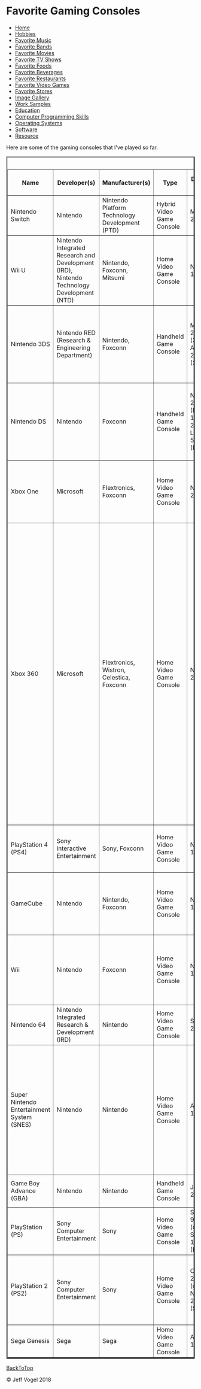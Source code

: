<head>
	<link href="Website About Me - mobile.md" rel="stylesheet"/>
	</head>
<body onload="FavoriteGamingConsolesProcess">
		<div class = "header">
			<h1>Favorite Gaming Consoles</h1>
		</div>
		<div class = "nav">
			<ul>
				<li><a href="Website About Me - Main - mobile.md">Home</a></li>
				<li><a href="Website About Me - Hobbies - mobile.md">Hobbies</a></li>
				<li><a href="Website About Me - Favorite Music - mobile.md">Favorite Music</a></li>
				<li><a href="Website About Me - Favorite Bands - mobile.md">Favorite Bands</a></li>
				<li><a href="Website About Me - Favorite Movies - mobile.md">Favorite Movies</a></li>
				<li><a href="Website About Me - Favorite TV Shows - mobile.md">Favorite TV Shows</a></li>
				<li><a href="Website About Me - Favorite Foods - mobile.md">Favorite Foods</a></li>
				<li><a href="Website About Me - Favorite Beverages - mobile.md">Favorite Beverages</a></li>
				<li><a href="Website About Me - Favorite Restaurants - mobile.md">Favorite Restaurants</a></li>
				<li><a href="Website About Me - Favorite Video Games - mobile.md">Favorite Video Games</a></li>
				<li><a href="Website About Me - Favorite Stores - mobile.md">Favorite Stores</a></li>
				<li><a href="Website About Me - Image Gallery - mobile.md">Image Gallery</a></li>
				<li><a href="Website About Me - Work Samples - mobile.md">Work Samples</a></li>
				<li><a href="Website About Me - Education - mobile.md">Education</a></li>
				<li><a href="Website About Me - Computer Programming Skills - mobile.md">Computer Programming Skills</a></li>
				<li><a href="Website About Me - Operating Systems - mobile.md">Operating Systems</a></li>
				<li><a href="Website About Me - Software - mobile.md">Software</a></li>
				<li><a href="Website About Me - Works Citeds - mobile.md">Resource</a></li>
			<ul>
		</div>
		<div class = "content">
			<p>Here are some of the gaming consoles that I've played so far.</p>
			<div id = "myFavoriteGamingConsolesDivElement">
				<table border = "3">
				<caption>Favorite Gaming Consoles</caption>
					<tr>
						<th>Name</th>
						<th>Developer(s)</th>
						<th>Manufacturer(s)</th>
						<th>Type</th>
						<th>Date(s) of Release</th>
						<th>Date of Discontinuation</th>
						<th>Best Selling Game(s)</th>
						<th>Units Sold</th>
						<th>Introductory Price(s)</th>
						<th>Predecessor</th>
						<th>Successor</th>
						<th>Generation</th>
						<th>Controller Input(s)</th>
						<th>Media</th>
						<th>Storage</td>
						<th>Operating System</td>
						<th>Resource Number</th>
					</tr>
					<tr>
						<td>Nintendo Switch</td>
						<td>Nintendo</td>
						<td>Nintendo Platform Technology Development (PTD)</td>
						<td>Hybrid Video Game Console</td>
						<td>March 3, 2017</td>
						<td>TBD</td>
						<td>The Legend of Zelda: Breath of the Wild (4.7 Million)</td>
						<td>10 Million</td>
						<td>$299.99</td>
						<td>Wii U</td>
						<td>TBD</td>
						<td>Eighth</td>
						<td>Joy-Con, Pro Controller</td>
						<td>Game Card, Digital Distribution (Nintendo eShop)</td>
						<td>32 GB Internal Flash Memory</td>
						<td>Nintendo Switch System Software</td>
						<td><a href="Website About Me - Works Cited - mobile.md">1</a>, <a href="Website About Me - Works Cited - mobile.md">2</a></td>
					</tr>
					<tr>
						<td>Wii U</td>
						<td>Nintendo Integrated Research and Development (IRD), Nintendo Technology Development (NTD)</td>
						<td>Nintendo, Foxconn, Mitsumi</td>
						<td>Home Video Game Console</td>
						<td>November 18, 2012</td>
						<td>January 31, 2017</td>
						<td>Mario Kart 8 (8.26 Million)</td>
						<td>13.56 Million</td>
						<td>$299(Basic), $349(Deluxe and Premium)</td>
						<td>Wii</td>
						<td>Nintendo Switch</td>
						<td>Eighth</td>
						<td>Wii U GamePad, Wii U Pro Controller, Wii Remote (Plus)</td>
						<td>Wii U Optical Disc, Wii Optical Disc, Digital Distribution (Nintendo eShop)</td>
						<td>8 or 32 GB Internal Flash Memory, SD/SDHC Card, USB Storage Device</td>
						<td>Wii U System Software</td>
						<td><a href="Website About Me - Works Cited - mobile.md">3</a></td>
					</tr>
					<tr>
						<td>Nintendo 3DS</td>
						<td>Nintendo RED (Research & Engineering Department)</td>
						<td>Nintendo, Foxconn</td>
						<td>Handheld Game Console</td>
						<td>March 27, 2011 (3DS), August 19, 2012 (3DS XL)</td>
						<td>TBD</td>
						<td>Pok&eacute;mon X and Y (16.15 Million)</td>
						<td>68.98 Million</td>
						<td>$249 (3DS), $199 (3DS XL)</td>
						<td>Nintendo DS</td>
						<td>TBD</td>
						<td>Eighth</td>
						<td>None</td>
						<td>Nintendo 3DS Game Card, Nintendo DS Game Card, Digital Distribution (Nintendo eShop), SD/SDHC card</td>
						<td>1 GB Internal Flash Memory</td>
						<td>Nintendo 3DS System Software</td>
						<td><a href="Website About Me - Works Cited - mobile.md">4</a></td>
					</tr>
					<tr>
						<td>Nintendo DS</td>
						<td>Nintendo</td>
						<td>Foxconn</td>
						<td>Handheld Game Console</td>
						<td>November 21, 2004 (DS), June 11, 2006(DS Lite), April 5, 2009 (DSi)</td>
						<td>TBD</td>
						<td>New Super Mario Bros. (30.80 Million)</td>
						<td>154.02 Million (DS), 93.86 Million (DS Lite), 27.11 Million (DSi)</td>
						<td>$149.99 (DS), $129.99 (DS Lite), $149 (DSi)</td>
						<td>Game Boy Advance (GBA)</td>
						<td>Nintendo 3DS</td>
						<td>Seventh</td>
						<td>None</td>
						<td>Nintendo Game Card, ROM cartridge</td>
						<td>Cartridge save 256 KB flash memory</td>
						<td>None</td>
						<td><a href="Website About Me - Works Cited - mobile.md">5</a>, <a href="Website About Me - Works Cited - mobile.md">6</a>, <a href="Website About Me - Works Cited - mobile.md">7</a></td>
					</tr>
					<tr>
						<td>Xbox One</td>
						<td>Microsoft</td>
						<td>Flextronics, Foxconn</td>
						<td>Home Video Game Console</td>
						<td>November 22, 2013</td>
						<td>TBD</td>
						<td>Halo 5 Guardians (5 Million)</td>
						<td>19 Million</td>
						<td>$499</td>
						<td>Xbox 360</td>
						<td>TBD</td>
						<td>Eighth</td>
						<td>Xbox One Controller, Kinect for Xbox One, Xbox App, Xbox One Media Remote</td>
						<td>UHD Blu-Ray (S and X Models), Blu-Ray, DVD, CD (All Models)</td>
						<td>500 GB, 1 or 2 TB Internal Hard Drive, USB 3.0 Storage Device 256 GB or Greater</td>
						<td>Xbox One System Software</td>
						<td><a href="Website About Me - Works Cited - mobile.md">8</a>, <a href="Website About Me - Works Cited - mobile.md">9</a></td>
					</tr>
					<tr>
						<td>Xbox 360</td>
						<td>Microsoft</td>
						<td>Flextronics, Wistron, Celestica, Foxconn</td>
						<td>Home Video Game Console</td>
						<td>November 22, 2005</td>
						<td>April 20, 2016</td>
						<td>Kinect Adventures! (18 Million)</td>
						<td>84 Million</td>
						<td>$299.99 (System), $299.99 (Core System)</td>
						<td>Xbox</td>
						<td>Xbox One</td>
						<td>Seventh</td>
						<td>Xbox 360 Controller, Xbox 360 Wireless Racing Wheel, Rhythm game controllers, Big Button Pads, Xbox 360 Arcade Sticks, Ace Combat 6 Flight Stick, Kinect</td>
						<td>DVD, CD, Digital Distribution, HD DVD (discontinued)</td>
						<td>20, 60, 120, or 250 GB (Older Models) or 250 or 320 GB Detachable Hard Drives (Xbox 360 S Models), 64, 256, or 512 GB Removable Memory Cards (Original Design Only), 256 or 512 MB for Arcade Consoles (Later Models), 4 GB for Budget Level "Xbox 360 S" Consoles, 1 or 32 GB USB Storage Device (requires System Software Update), 2 GB Cloud Storage (requires Xbox LIVE Gold Membership)</td>
						<td>Xbox 360 System Software</td>
						<td><a href="Website About Me - Works Cited - mobile.md">10</a></td>
					</tr>
					<tr>
						<td>PlayStation 4 (PS4)</td>
						<td>Sony Interactive Entertainment</td>
						<td>Sony, Foxconn</td>
						<td>Home Video Game Console</td>
						<td>November 15, 2013</td>
						<td>TBD</td>
						<td>Uncharted 4: A Thief's End (8.7 Million)</td>
						<td>70.6 Million</td>
						<td>399.99</td>
						<td>PlayStation 3</td>
						<td>TBD</td>
						<td>Eighth</td>
						<td>DualShock 4, PlayStation Move, PlayStation Vita</td>
						<td>Blu-Ray Disc, DVD</td>
						<td>500 GB, or 1 TB Hard Drive</td>
						<td>PlayStation 4 System Software</td>
						<td><a href="Website About Me - Works Cited - mobile.md">11</a>, <a href="Website About Me - Resource - mobile.md">12</a></td>
					</tr>
					<tr>
						<td>GameCube</td>
						<td>Nintendo</td>
						<td>Nintendo, Foxconn</td>
						<td>Home Video Game Console</td>
						<td>November 18, 2001</td>
						<td>February 22, 2007</td> 
						<td>Super Smash Bros. Melee (7.09 Million)</td>
						<td>21.74 Million</td>
						<td>$199</td>
						<td>Nintendo 64</td>
						<td>Wii</td>
						<td>Sixth</td>
						<td>GameCube Controller, WaveBird, Game Boy Advance, various other input devices</td>
						<td>Nintendo GameCube Game Disc, Game Pak (Game Boy Player required)</td>
						<td>None, 16 GB Nintendo GameCube Memory Card</td>
						<td>Dolphin OS</td>
						<td><a href="Website About Me - Works Cited - mobile.md">13</a>, <a href="Website About Me - Resource - mobile.md">6</a></td>
					</tr>
					<tr>
						<td>Wii</td>
						<td>Nintendo</td>
						<td>Foxconn</td>
						<td>Home Video Game Console</td>
						<td>November 19, 2006</td>
						<td>TBD, October 1, 2011 (Original Model)</td>
						<td>Wii Sports (82.78 Million), Mario Kart Wii (36.75 Million)</td>
						<td>101.63 Million</td>
						<td>$249</td>
						<td>GameCube</td>
						<td>Wii U</td>
						<td>Seventh</td>
						<td>Wii Remote (Plus), Wii Balance Board, Nintendo GameCube Controller, Nintendo DS</td>
						<td>Wii Optical Disc, GameCube Controller, Digital Distribution (Wii Shop Channel)</td>
						<td>512 MB Internal Flash Memory</td>
						<td>Wii System Software</td>
						<td><a href="Website About Me - Works Cited - mobile.md">14</a></td>
					</tr>
					<tr>
						<td>Nintendo 64</td>
						<td>Nintendo Integrated Research & Development (IRD)</td>
						<td>Nintendo</td>
						<td>Home Video Game Console</td>
						<td>September 29, 1996</td>
						<td>November 30, 2003</td>
						<td>Super Mario 64 (11.62 Million)</td>
						<td>32.93 Million</td>
						<td>$199</td>
						<td>Super Nintendo Entertainment System (SNES)</td>
						<td>GameCube</td>
						<td>Fifth</td>
						<td>Nintendo 64 Controller</td>
						<td>Nintendo 64 Game Pak, Magnetic Disc (64DD)</td>
						<td>64 MB Game Pak</td>
						<td>None</td>
						<td><a href="Website About Me - Works Cited - mobile.md">15</a>, <a href="Website About Me - Resource - mobile.md">6</a></td>
					</tr>
					<tr>
						<td>Super Nintendo Entertainment System (SNES)</td>
						<td>Nintendo</td>
						<td>Nintendo</td>
						<td>Home Video Game Console</td>
						<td>August 23, 1991</td>
						<td>September 11, 1999</td>
						<td>Super Mario World (20.60 Million), Donkey Kong Country (9 Million), Super Mario Kart (8 Million), Street Fight II: The World Warrior (6.3 Million)</td>
						<td>49.10 Million</td>
						<td>$199</td>
						<td>Nintendo Entertainment System (NES)</td>
						<td>Nintendo 64</td>
						<td>Fourth</td>
						<td>SNES Controller</td>
						<td>ROM Cartridge</td>
						<td>None</td>
						<td>None</td>
						<td><a href="Website About Me - Works Cited - mobile.md">16</a>, <a href="Website About Me - Works Cited - mobile.md">6</a></td>
					</tr>
					<tr>
						<td>Game Boy Advance (GBA)</td>
						<td>Nintendo</td>
						<td>Nintendo</td>
						<td>Handheld Game Console</td>
						<td>June 11, 2001</td>
						<td>May 15, 2010</td>
						<td>Pok&eacute;mon Ruby and Sapphire (16 Million)</td>
						<td>81.51 Million</td>
						<td>$99.99</td>
						<td>Game Boy Color (GBC)</td>
						<td>Nintendo DS</td>
						<td>Sixth</td>
						<td>None</td>
						<td>ROM cartridge</td>
						<td>None</td>
						<td>None</td>
						<td><a href="Website About Me - Works Cited - mobile.md">17</a>, <a href="Website About Me - Works Cited - mobile.md">6</a></td>
					</tr>
					<tr>
						<td>PlayStation (PS)</td>
						<td>Sony Computer Entertainment</td>
						<td>Sony</td>
						<td>Home Video Game Console</td>
						<td>September 9, 1995 (original), September 19, 2000 (PS one)</td>
						<td>March 23, 2006</td>
						<td>Gran Turismo (10.85 Million)</td>
						<td>102.49 Million</td>
						<td>$299</td>
						<td>None</td>
						<td>PlayStation 2</td>
						<td>Fifth</td>
						<td>PlayStation Controller, Dual Analog Controller, DualShock</td>
						<td>CD-ROM</td>
						<td>Memory Card</td>
						<td>None</td>
						<td><a href="Website About Me - Works Cited - mobile.md">18</a>, <a href="Website About Me - Works Cited - mobile.md">6</a></td>
					</tr>
					<tr>
						<td>PlayStation 2 (PS2)</td>
						<td>Sony Computer Entertainment</td>
						<td>Sony</td>
						<td>Home Video Game Console</td>
						<td>October 26, 2000 (original), November 25, 2004 (Slimline)</td>
						<td>January 4, 2013</td>
						<td>Grand Theft Auto: San Andreas (17.33 Million)</td>
						<td>155 Million</td>
						<td>$299</td>
						<td>PlayStation</td>
						<td>PlayStation 3</td>
						<td>Sixth</td>
						<td>DualShock 2, DualShock, EyeToy</td>
						<td>DVD, CD</td>
						<td>40 GB Hard Drive, 8 MB PlayStation 2 Memory Card, 128 KB PlayStation Memory Card</td>
						<td>None</td>
						<td><a href="Website About Me - Works Cited - mobile.md">19</a>, <a href="Website About Me - Works Cited - mobile.md">6</a></td>
					</tr>
					<tr>
						<td>Sega Genesis</td>
						<td>Sega</td>
						<td>Sega</td>
						<td>Home Video Game Console</td>
						<td>August 14, 1989</td>
						<td>January 1, 1997</td>
						<td>Sonic the Hedgehog (15 Million)</td>
						<td>30.75 Million</td>
						<td>$189</td>
						<td>Master System</td>
						<td>Sega Saturn</td>
						<td>Fourth</td>
						<td>Sega Genesis Controller</td>
						<td>ROM cartridge</td>
						<td>None</td>
						<td>None</td>
						<td><a href="Website About Me - Works Cited - mobile.md">20</a>, <a href="Website About Me - Works Cited - mobile.md">6</a>
					</tr>
				</table>
			</div>
		</div>
		<div id = "backToTop">
			<a href = "Website About Me - Favorite Gaming Consoles - mobile.md">BackToTop</a>
		</div>
		<div class = "footer">
			<p>&copy; Jeff Vogel 2018</p>
		</div>
	</body>
